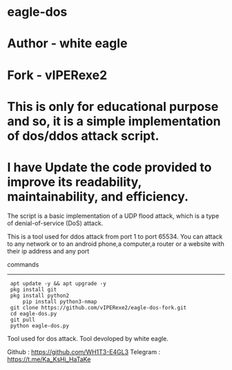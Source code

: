 # eagle-dos
# Author - white eagle
# Fork - vIPERexe2
# This is only for educational purpose and so, it is a simple implementation of dos/ddos attack script.
# I have Update the code provided to improve its readability, maintainability, and efficiency. 
The script is a basic implementation of a UDP flood attack, which is a type of denial-of-service (DoS) attack.


This is a  tool used for ddos attack from port 1 to port 65534.
You can attack to any network or to an android phone,a computer,a router or a website with their ip address and any port


commands
_______________
	 apt update -y && apt upgrade -y
	 pkg install git
	 pkg install python2
         pip install python3-nmap
	 git clone https://github.com/vIPERexe2/eagle-dos-fork.git
	 cd eagle-dos.py
	 git pull
	 python eagle-dos.py
 


Tool used for dos attack.
Tool devoloped by white eagle.

Github   : https://github.com/WH1T3-E4GL3
Telegram : https://t.me/Ka_KsHi_HaTaKe
	

	
